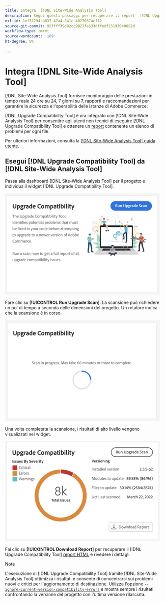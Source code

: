 ```yaml
---
title: Integra  [!DNL Site-Wide Analysis Tool]
description: Segui questi passaggi per recuperare il report  [!DNL Upgrade Compatibility Tool]  dal dashboard  [!DNL Site-Wide Analysis Tool]  nel tuo progetto Adobe Commerce.
exl-id: 1ef37294-a837-47a4-841c-4027087acf12
source-git-commit: 95ffff39d82cc9027fa633dffedf15193040802d
workflow-type: tm+mt
source-wordcount: '189'
ht-degree: 0%

---
```


# Integra [!DNL Site-Wide Analysis Tool]

[!DNL Site-Wide Analysis Tool] fornisce monitoraggio delle prestazioni in tempo reale 24 ore su 24, 7 giorni su 7, rapporti e raccomandazioni per garantire la sicurezza e l&#39;operabilità delle istanze di Adobe Commerce.

[!DNL Upgrade Compatibility Tool] è ora integrato con [!DNL Site-Wide Analysis Tool] per consentire agli utenti non tecnici di eseguire [!DNL Upgrade Compatibility Tool] e ottenere un [report](../upgrade-compatibility-tool/reports.md) contenente un elenco di problemi per ogni file.

Per ulteriori informazioni, consulta la [[!DNL Site-Wide Analysis Tool] guida utente](https://docs.magento.com/user-guide/reports/site-wide-analysis-tool.html).

## Esegui [!DNL Upgrade Compatibility Tool] da [!DNL Site-Wide Analysis Tool]

Passa alla dashboard [!DNL Site-Wide Analysis Tool] per il progetto e individua il widget [!DNL Upgrade Compatibility Tool].

![Widget SWAT UCT - Iniziale](../../assets/upgrade-guide/uct-swat-initial.png)

Fare clic su **[!UICONTROL Run Upgrade Scan]**. La scansione può richiedere un po’ di tempo a seconda delle dimensioni del progetto. Un rotatore indica che la scansione è in corso.

![Widget SWAT UCT - In corso](../../assets/upgrade-guide/uct-swat-progress.png)

Una volta completata la scansione, i risultati di alto livello vengono visualizzati nel widget.

![Widget SWAT UCT - Risultati](../../assets/upgrade-guide/uct-swat-results.png)

Fai clic su **[!UICONTROL Download Report]** per recuperare il [!DNL Upgrade Compatibility Tool] [report HTML](../upgrade-compatibility-tool/reports.md#html-report) e rivedere i dettagli.


>[!NOTE]
>
> L&#39;esecuzione di [!DNL Upgrade Compatibility Tool] tramite [!DNL Site-Wide Analysis Tool] ottimizza i risultati e consente di concentrarsi sui problemi nuovi e critici per l&#39;aggiornamento di destinazione. Utilizza l&#39;opzione [`--ignore-current-version-compatibility-errors`](run.md#optimize-your-results) e mostra sempre i risultati confrontando la versione del progetto con l&#39;ultima versione rilasciata.
